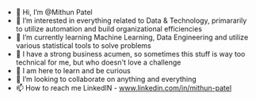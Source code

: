 - 👋 Hi, I’m @Mithun Patel
- 👀 I’m interested in everything related to Data & Technology, primararily to utilize automation and build organizational efficiencies
- 🌱 I’m currently learning Machine Learning, Data Engineering and utilize various statistical tools to solve problems
- 🌱 I have a strong business acumen, so sometimes this stuff is way too technical for me, but who doesn't love a challenge
- 🌱 I am here to learn and be curious
- 💞️ I’m looking to collaborate on anything and everything
- 📫 How to reach me LinkedIN  - www.linkedin.com/in/mithun-patel

<!---
Mithunvpatel/Mithunvpatel is a ✨ special ✨ repository because its `README.md` (this file) appears on your GitHub profile.
You can click the Preview link to take a look at your changes.
--->
